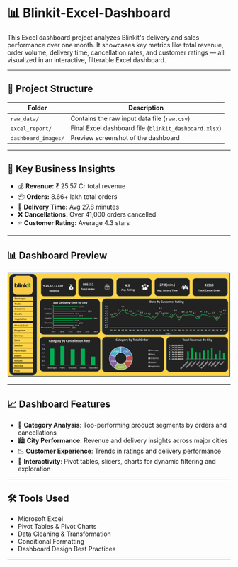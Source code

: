 # 📊 Blinkit-Excel-Dashboard

This Excel dashboard project analyzes Blinkit's delivery and sales performance over one month. It showcases key metrics like total revenue, order volume, delivery time, cancellation rates, and customer ratings — all visualized in an interactive, filterable Excel dashboard.

---

## 📁 Project Structure

| Folder             | Description                                      |
|--------------------|--------------------------------------------------|
| `raw_data/`         | Contains the raw input data file (`raw.csv`)    |
| `excel_report/`     | Final Excel dashboard file (`blinkit_dashboard.xlsx`) |
| `dashboard_images/` | Preview screenshot of the dashboard             |

---

## 🧠 Key Business Insights

- 💰 **Revenue:** ₹ 25.57 Cr total revenue  
- 📦 **Orders:** 8.66+ lakh total orders  
- 🚚 **Delivery Time:** Avg 27.8 minutes  
- ❌ **Cancellations:** Over 41,000 orders cancelled  
- ⭐ **Customer Rating:** Average 4.3 stars

---

## 📊 Dashboard Preview

![Blinkit Dashboard Preview](dashboard_images/dashboard_preview.png)

---

## 📈 Dashboard Features

- 📌 **Category Analysis**: Top-performing product segments by orders and cancellations  
- 🏙️ **City Performance**: Revenue and delivery insights across major cities  
- 📉 **Customer Experience**: Trends in ratings and delivery performance  
- 🎯 **Interactivity**: Pivot tables, slicers, charts for dynamic filtering and exploration

---

## 🛠️ Tools Used

- Microsoft Excel  
- Pivot Tables & Pivot Charts  
- Data Cleaning & Transformation  
- Conditional Formatting  
- Dashboard Design Best Practices

---
